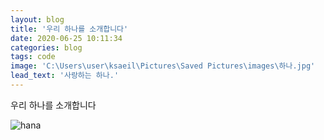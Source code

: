 ```yaml
---
layout: blog
title: '우리 하나를 소개합니다'
date: 2020-06-25 10:11:34
categories: blog
tags: code
image: 'C:\Users\user\ksaeil\Pictures\Saved Pictures\images\하나.jpg'
lead_text: '사랑하는 하나.'
---
```


우리 하나를 소개합니다

![hana](/images/하나.jpg)
